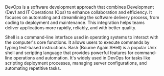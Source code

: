 DevOps is a software development approach that combines Development (Dev) and IT Operations (Ops) to enhance collaboration and efficiency. It focuses on automating and streamlining the software delivery process, from coding to deployment and maintenance. This integration helps teams deliver applications more rapidly, reliably, and with better quality.

Shell is a command-line interface used in operating systems to interact with the computer's core functions. It allows users to execute commands by typing text-based instructions. Bash (Bourne Again SHell) is a popular Unix shell and scripting language that provides powerful features for command-line operations and automation. It's widely used in DevOps for tasks like scripting deployment processes, managing server configurations, and automating repetitive tasks.